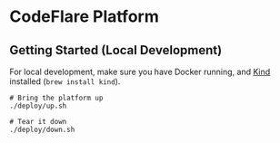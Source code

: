 # CodeFlare Platform

## Getting Started (Local Development)

For local development, make sure you have Docker running, and [Kind](https://kind.sigs.k8s.io/) installed (`brew install kind`).

```shell
# Bring the platform up
./deploy/up.sh

# Tear it down
./deploy/down.sh
```
